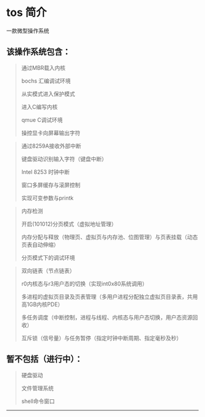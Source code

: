 # tos 简介

一款微型操作系统

## 该操作系统包含：

> 通过MBR载入内核
>
> bochs 汇编调试环境
>
> 从实模式进入保护模式
>
> 进入C编写内核
>
> qmue C调试环境
>
> 操控显卡向屏幕输出字符


> 通过8259A接收外部中断
>
> 键盘驱动识别输入字符（键盘中断）
>
> Intel 8253 时钟中断
>
> 窗口多屏缓存与滚屏控制
>
> 实现可变参数与printk

> 内存检测
>
> 开启(101012)分页模式（虚拟地址管理）
>
> 内存分配与释放（物理页、虚拟页与内存池、位图管理）与页表挂载（动态页表自动伸缩）
>
> 分页模式下的调试环境

> 双向链表（节点链表）
>
> r0内核态与r3用户态的切换（实现int0x80系统调用）
>
> 多进程的虚拟页目录及页表管理（多用户进程分配独立虚拟页目录表，共用高1GB内核PDE）
>
> 多任务调度（中断控制，进程与线程、内核态与用户态切换，用户态资源回收）
>
> 互斥锁（信号量）与任务暂停（指定时钟中断周期、指定毫秒及秒）
>
>


## 暂不包括（进行中）：


> 硬盘驱动
>
> 文件管理系统
>
> shell命令窗口


---

